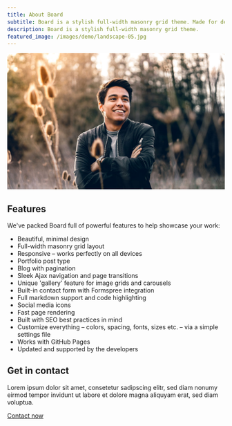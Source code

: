 ```yaml
---
title: About Board
subtitle: Board is a stylish full-width masonry grid theme. Made for designers, artists, photographers and developers to show off their best work.
description: Board is a stylish full-width masonry grid theme.
featured_image: /images/demo/landscape-05.jpg
---
```


![](/images/demo/landscape-05.jpg)

## Features

We've packed Board full of powerful features to help showcase your work:

* Beautiful, minimal design
* Full-width masonry grid layout
* Responsive – works perfectly on all devices
* Portfolio post type
* Blog with pagination
* Sleek Ajax navigation and page transitions
* Unique 'gallery' feature for image grids and carousels
* Built-in contact form with Formspree integration
* Full markdown support and code highlighting
* Social media icons
* Fast page rendering
* Built with SEO best practices in mind
* Customize everything – colors, spacing, fonts, sizes etc. – via a simple settings file
* Works with GitHub Pages
* Updated and supported by the developers

## Get in contact

Lorem ipsum dolor sit amet, consetetur sadipscing elitr, sed diam nonumy eirmod tempor invidunt ut labore et dolore magna aliquyam erat, sed diam voluptua.

<a href="" class="button button--large">Contact now </a>
